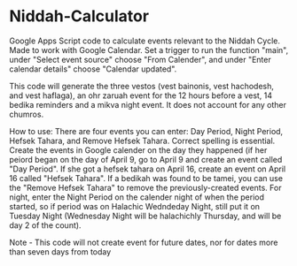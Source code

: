 # Niddah-Calculator
Google Apps Script code to calculate events relevant to the Niddah Cycle. Made to work with Google Calendar. Set a trigger to run the function "main", under  "Select event source" choose "From Calender", and under "Enter calendar details" choose "Calendar updated".

This code will generate the three vestos (vest bainonis, vest hachodesh, and vest haflaga), an ohr zaruah event for the 12 hours before a vest, 14 bedika reminders and a mikva night event. It does not account for any other chumros.

How to use: There are four events you can enter: Day Period, Night Period, Hefsek Tahara, and Remove Hefsek Tahara. Correct spelling is essential. Create the events in Google calender on the day they happened (if her peiord began on the day of April 9, go to April 9 and create an event called "Day Period". If she got a hefsek tahara on April 16, create an event on April 16 called "Hefsek Tahara". If a bedikah was found to be tamei, you can use the "Remove Hefsek Tahara" to remove the previously-created events. For night, enter the Night Period on the calender night of when the period started, so if period was on Halachic Wedndeday Night, still put it on Tuesday Night (Wednesday Night will be halachichly Thursday, and will be day 2 of the count).

Note - This code will not create event for future dates, nor for dates more than seven days from today
